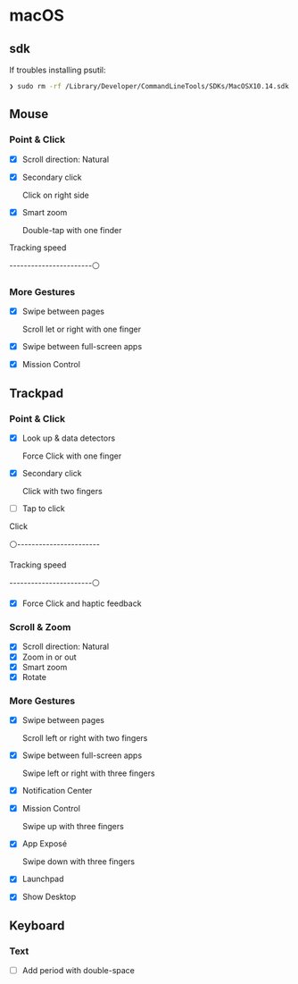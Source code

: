 # macOS

## sdk

If troubles installing psutil:

```sh
❯ sudo rm -rf /Library/Developer/CommandLineTools/SDKs/MacOSX10.14.sdk
```

## Mouse

### Point & Click

- [x] Scroll direction: Natural
- [x] Secondary click

  Click on right side

- [x] Smart zoom

  Double-tap with one finder

Tracking speed

-----------------------⚪️

### More Gestures

- [x] Swipe between pages
  
  Scroll let or right with one finger

- [x] Swipe between full-screen apps
- [x] Mission Control

## Trackpad

### Point & Click

- [x] Look up & data detectors
  
  Force Click with one finger

- [x] Secondary click

  Click with two fingers

- [ ] Tap to click

Click

⚪️-----------------------

Tracking speed

-----------------------⚪️

- [x] Force Click and haptic feedback

### Scroll & Zoom

- [x] Scroll direction: Natural
- [x] Zoom in or out
- [x] Smart zoom
- [x] Rotate

### More Gestures

- [x] Swipe between pages

  Scroll left or right with two fingers

- [x] Swipe between full-screen apps

  Swipe left or right with three fingers

- [x] Notification Center
- [x] Mission Control

  Swipe up with three fingers

- [x] App Exposé

  Swipe down with three fingers

- [x] Launchpad
- [x] Show Desktop

## Keyboard

### Text

- [ ] Add period with double-space
